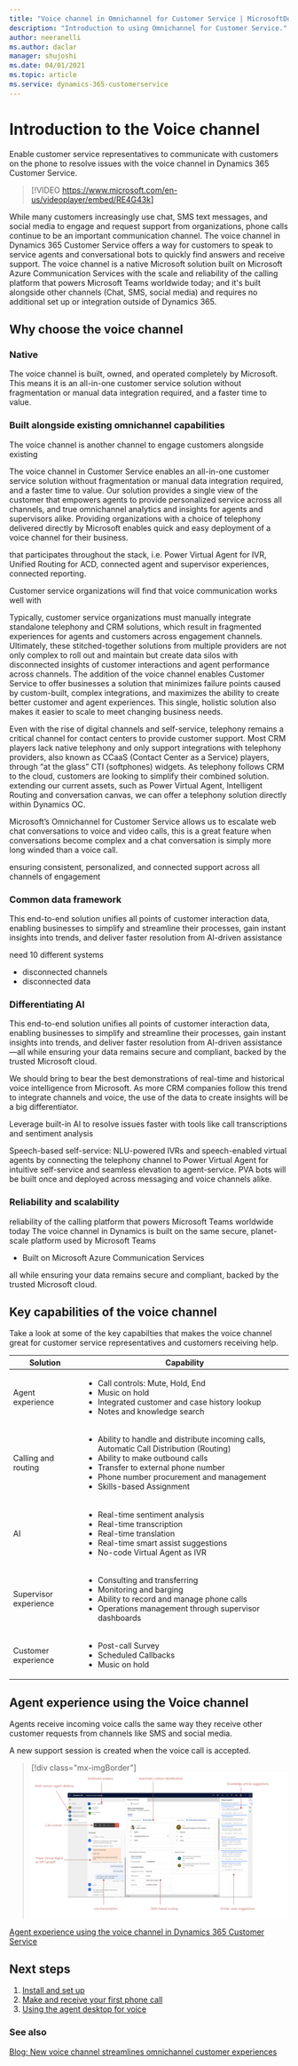 ```yaml
---
title: "Voice channel in Omnichannel for Customer Service | MicrosoftDocs"
description: "Introduction to using Omnichannel for Customer Service."
author: neeranelli
ms.author: daclar
manager: shujoshi
ms.date: 04/01/2021
ms.topic: article
ms.service: dynamics-365-customerservice
---
```


# Introduction to the Voice channel 

Enable customer service representatives to communicate with customers on the phone to resolve issues with the voice channel in Dynamics 365 Customer Service. 

> [!VIDEO 
https://www.microsoft.com/en-us/videoplayer/embed/RE4G43k]

While many customers increasingly use chat, SMS text messages, and social media to engage and request support from organizations, phone calls continue to be an important communication channel. The voice channel in Dynamics 365 Customer Service offers a way for customers to speak to service agents and conversational bots to quickly find answers and receive support. The voice channel is a native Microsoft solution built on Microsoft Azure Communication Services with the scale and reliability of the calling platform that powers Microsoft Teams worldwide today; and it's built alongside other channels (Chat, SMS, social media) and requires no additional set up or integration outside of Dynamics 365.

## Why choose the voice channel

### Native

The voice channel is built, owned, and operated completely by Microsoft. This means it is an all-in-one customer service solution without fragmentation or manual data integration required, and a faster time to value. 

### Built alongside existing omnichannel capabilities

The voice channel is another channel to engage customers alongside existing

The voice channel in Customer Service enables an all-in-one customer service solution without fragmentation or manual data integration required, and a faster time to value. Our solution provides a single view of the customer that empowers agents to provide personalized service across all channels, and true omnichannel analytics and insights for agents and supervisors alike. Providing organizations with a choice of telephony delivered directly by Microsoft enables quick and easy deployment of a voice channel for their business.

that participates throughout the stack, i.e. Power Virtual Agent for IVR, Unified Routing for ACD, connected agent and supervisor experiences, connected reporting.

Customer service organizations will find that voice communication works well with 

Typically, customer service organizations must manually integrate standalone telephony and CRM solutions, which result in fragmented experiences for agents and customers across engagement channels. Ultimately, these stitched-together solutions from multiple providers are not only complex to roll out and maintain but create data silos with disconnected insights of customer interactions and agent performance across channels. The addition of the voice channel enables Customer Service to offer businesses a solution that minimizes failure points caused by custom-built, complex integrations, and maximizes the ability to create better customer and agent experiences. This single, holistic solution also makes it easier to scale to meet changing business needs.

Even with the rise of digital channels and self-service, telephony remains a critical channel for contact centers to provide customer support. Most CRM players lack native telephony and only support integrations with telephony providers, also known as CCaaS (Contact Center as a Service) players, through “at the glass” CTI (softphones) widgets. As telephony follows CRM to the cloud, customers are looking to simplify their combined solution. 
extending our current assets, such as Power Virtual Agent, Intelligent Routing and conversation canvas, we can offer a telephony solution directly within Dynamics OC.

Microsoft’s Omnichannel for Customer Service allows us to escalate web chat conversations to voice and video calls, this is a great feature when conversations become complex and a chat conversation is simply more long winded than a voice call.

ensuring consistent, personalized, and connected support across all channels of engagement


### Common data framework

This end-to-end solution unifies all points of customer interaction data, enabling businesses to simplify and streamline their processes, gain instant insights into trends, and deliver faster resolution from AI-driven assistance

need 10 different systems 
- disconnected channels
- disconnected data

### Differentiating AI

This end-to-end solution unifies all points of customer interaction data, enabling businesses to simplify and streamline their processes, gain instant insights into trends, and deliver faster resolution from AI-driven assistance—all while ensuring your data remains secure and compliant, backed by the trusted Microsoft cloud.

We should bring to bear the best demonstrations of real-time and historical voice intelligence from Microsoft. As more CRM companies follow this trend to integrate channels and voice, the use of the data to create insights will be a big differentiator. 

Leverage built-in AI to resolve issues faster with tools like call transcriptions and sentiment analysis 

Speech-based self-service: NLU-powered IVRs and speech-enabled virtual agents by connecting the telephony channel to Power Virtual Agent for intuitive self-service and seamless elevation to agent-service. PVA bots will be built once and deployed across messaging and voice channels alike. 

### Reliability and scalability

reliability of the calling platform that powers Microsoft Teams worldwide today
The voice channel in Dynamics is built on the same secure, planet-scale platform used by Microsoft Teams

- Built on Microsoft Azure Communication Services 

all while ensuring your data remains secure and compliant, backed by the trusted Microsoft cloud.


## Key capabilities of the voice channel

Take a look at some of the key capabilties that makes the voice channel great for customer service representatives and customers receiving help. 

| Solution | Capability |
| --- | --- |
| Agent experience |  <ul><li>Call controls: Mute, Hold, End</li><li>Music on hold</li><li>Integrated customer and case history lookup</li><li>Notes and knowledge search</li></ul>  |
| Calling and routing  | <ul><li>Ability to handle and distribute incoming calls, Automatic Call Distribution (Routing)</li><li>Ability to make outbound calls</li><li>Transfer to external phone number</li><li>Phone number procurement and management</li><li>Skills-based Assignment</li></ul> |
| AI | <ul><li>Real-time sentiment analysis</li><li>Real-time transcription</li><li>Real-time translation</li><li>Real-time smart assist suggestions</li><li>No-code Virtual Agent as IVR</li></ul> |
| Supervisor experience | <ul><li>Consulting and transferring</li><li>Monitoring and barging</li><li>Ability to record and manage phone calls</li><li>Operations management through supervisor dashboards</li></ul> |
| Customer experience  | <ul><li>Post-call Survey</li><li>Scheduled Callbacks</li><li>Music on hold</li></ul> |


## Agent experience using the Voice channel

Agents receive incoming voice calls the same way they receive other customer requests from channels like SMS and social media. 

A new support session is created when the voice call is accepted. 

> [!div class="mx-imgBorder"]
> ![Screenshot of ](./media/oc-voice-agent-dashboard.png)

[Agent experience using the voice channel in Dynamics 365 Customer Service](https://microsoft.sharepoint.com/:v:/t/CRMHOME/ua/EcxIBAEagJdKtkFer7rhItYBZJl_iNg-vtinvyAtaPeq3Q?e=W1tbR7)

## Next steps

1. [Install and set up](voice-channel-install.md)
2. [Make and receive your first phone call](voice-channel-first-call.md)
3. [Using the agent desktop for voice](voice-channel-agent-experience.md)

### See also

[Blog: New voice channel streamlines omnichannel customer experiences](https://cloudblogs.microsoft.com/dynamics365/bdm/2020/09/23/new-voice-channel-streamlines-omnichannel-customer-experiences/)

